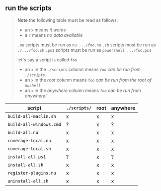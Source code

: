 ## run the scripts

> **Note**
> the following table must be read as follows:
>
> - an `x` means *it works*
> - a `?` means *no data available*
>
> `.nu` scripts must be run as `nu .../foo.nu`
> `.sh` scripts must be run as `./.../foo.sh`
> `.ps1` scripts must be run as `powershell .../foo.ps1`
>
> let's say a script is called `foo`
>
> - an `x` in the *`./scripts`* column means *`foo` can be run from `./scripts`*
> - an `x` in the *root* column means *`foo` can be run from the root of `nushell`*
> - an `x` in the *anywhere* column means *`foo` can be run from anywhere!*

| script                  | `./scripts/` | root | anywhere |
| ----------------------- | ------------ | ---- | -------- |
| `build-all-maclin.sh`   | x            | x    | x        |
| `build-all-windows.cmd` | ?            | x    | ?        |
| `build-all.nu`          | x            | x    | x        |
| `coverage-local.nu`     | x            | x    | x        |
| `coverage-local.sh`     | x            | x    | x        |
| `install-all.ps1`       | ?            | x    | ?        |
| `install-all.sh`        | x            | x    | x        |
| `register-plugins.nu`   | x            | x    | x        |
| `uninstall-all.sh`      | x            | x    | x        |

